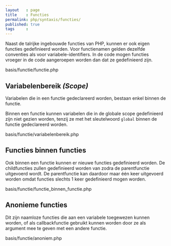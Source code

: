 ```yaml
---
layout   : page
title    : Functies
permalink: php/syntaxis/functies/
published: true
tags     :
---
```


Naast de talrijke ingebouwde functies van PHP, kunnen er ook eigen functies gedefinieerd worden. Voor functienamen gelden dezelfde conventies als voor variabele-identifiers. In de code mogen functies vroeger in de code aangeroepen worden dan dat ze gedefinieerd zijn.

basis/functie/functie.php

Variabelenbereik *(Scope)*
-------------------------

Variabelen die in een functie gedeclareerd worden, bestaan enkel binnen de functie.

Binnen een functie kunnen variabelen die in de globale scope gedefinieerd zijn niet gezien worden, tenzij ze met het sleutelwoord `global` binnen de functie gedeclareerd worden.

basis/functie/variabelenbereik.php

 
Functies binnen functies
------------------------

Ook binnen een functie kunnen er nieuwe functies gedefinieerd worden. De childfuncties zullen gedefinieerd worden van zodra de parentfunctie uitgevoerd wordt. De parentfunctie kan daardoor maar één keer uitgevoerd worden omdat functies slechts 1 keer gedefinieerd mogen worden.

basis/functie/functie_binnen_functie.php

Anonieme functies
-----------------

Dit zijn naamloze functies die aan een variabele toegewezen kunnen worden, of als callbackfunctie gebruikt kunnen worden door ze als argument mee te geven met een andere functie.

basis/functie/anoniem.php
